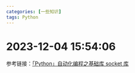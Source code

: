 ```yaml
---
categories: [一些知识]
tags: Python
---
```

# 2023-12-04 15:54:06
参考链接：[「Python」自动化编程之基础库 socket 库](https://baijiahao.baidu.com/s?id=1758072582879497396&wfr=spider&for=pc)